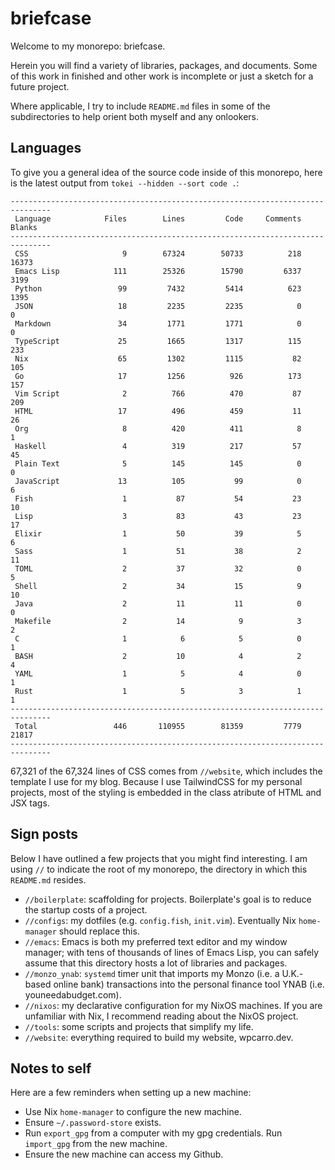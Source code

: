 # briefcase

Welcome to my monorepo: briefcase.

Herein you will find a variety of libraries, packages, and documents. Some of
this work in finished and other work is incomplete or just a sketch for a
future project.

Where applicable, I try to include `README.md` files in some of the
subdirectories to help orient both myself and any onlookers.

## Languages

To give you a general idea of the source code inside of this monorepo, here is
the latest output from `tokei --hidden --sort code .`:

```text
-------------------------------------------------------------------------------
 Language            Files        Lines         Code     Comments       Blanks
-------------------------------------------------------------------------------
 CSS                     9        67324        50733          218        16373
 Emacs Lisp            111        25326        15790         6337         3199
 Python                 99         7432         5414          623         1395
 JSON                   18         2235         2235            0            0
 Markdown               34         1771         1771            0            0
 TypeScript             25         1665         1317          115          233
 Nix                    65         1302         1115           82          105
 Go                     17         1256          926          173          157
 Vim Script              2          766          470           87          209
 HTML                   17          496          459           11           26
 Org                     8          420          411            8            1
 Haskell                 4          319          217           57           45
 Plain Text              5          145          145            0            0
 JavaScript             13          105           99            0            6
 Fish                    1           87           54           23           10
 Lisp                    3           83           43           23           17
 Elixir                  1           50           39            5            6
 Sass                    1           51           38            2           11
 TOML                    2           37           32            0            5
 Shell                   2           34           15            9           10
 Java                    2           11           11            0            0
 Makefile                2           14            9            3            2
 C                       1            6            5            0            1
 BASH                    2           10            4            2            4
 YAML                    1            5            4            0            1
 Rust                    1            5            3            1            1
-------------------------------------------------------------------------------
 Total                 446       110955        81359         7779        21817
-------------------------------------------------------------------------------
```

67,321 of the 67,324 lines of CSS comes from `//website`, which includes the
template I use for my blog. Because I use TailwindCSS for my personal projects,
most of the styling is embedded in the class atribute of HTML and JSX tags.

## Sign posts

Below I have outlined a few projects that you might find interesting. I am
using `//` to indicate the root of my monorepo, the directory in which this
`README.md` resides.

- `//boilerplate`: scaffolding for projects. Boilerplate's goal is to
  reduce the startup costs of a project.
- `//configs`: my dotfiles (e.g. `config.fish`, `init.vim`). Eventually Nix
  `home-manager` should replace this.
- `//emacs`: Emacs is both my preferred text editor and my window manager; with
  tens of thousands of lines of Emacs Lisp, you can safely assume that this
  directory hosts a lot of libraries and packages.
- `//monzo_ynab`: `systemd` timer unit that imports my Monzo (i.e. a U.K.-based
  online bank) transactions into the personal finance tool YNAB (i.e.
  youneedabudget.com).
- `//nixos`: my declarative configuration for my NixOS machines. If you are
  unfamiliar with Nix, I recommend reading about the NixOS project.
- `//tools`: some scripts and projects that simplify my life.
- `//website`: everything required to build my website, wpcarro.dev.

## Notes to self

Here are a few reminders when setting up a new machine:

- Use Nix `home-manager` to configure the new machine.
- Ensure `~/.password-store` exists.
- Run `export_gpg` from a computer with my gpg credentials. Run `import_gpg`
  from the new machine.
- Ensure the new machine can access my Github.

